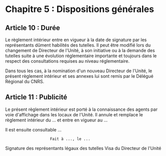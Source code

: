 # Chapitre 5 : Dispositions générales

## Article 10 : Durée

Le règlement intérieur entre en vigueur à la date de signature par les représentants dûment habilités des tutelles. Il peut être modifié lors du changement de Directeur de l'Unité, à son initiative ou à la demande des tutelles suite à une évolution réglementaire importante et toujours dans le respect des consultations requises au niveau réglementaire.

Dans tous les cas, à la nomination d'un nouveau Directeur de l'Unité, le présent règlement intérieur et ses annexes lui sont remis par le Délégué Régional du CNRS.

## Article 11 : Publicité

Le présent règlement intérieur est porté à la connaissance des agents par voie d'affichage dans les locaux de l'Unité.
Il annule et remplace le règlement intérieur du ... et entre en vigueur au ...

Il est ensuite consultable ...

						Fait à ..., le ...

Signature des représentants légaux des tutelles
Visa du Directeur de l'Unité
